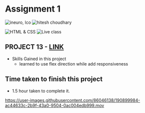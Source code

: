 # Assignment 1

![ineuro, lco](https://img.shields.io/badge/iNeuron-LCO-green)
![hitesh choudhary](https://img.shields.io/badge/Hitesh--Choudhary-Full--stack--JS--bootcamp-red)

![HTML & CSS](https://img.shields.io/badge/HTML-CSS-orange)
![Live class](https://img.shields.io/badge/LIVE--CLASS-PROJECT--13-lightgrey)

## PROJECT 13 - [LINK ](https://liveproj-13.netlify.app/)

-   Skills Gained in this project
    -  learned to use flex direction  while add responsiveness


## Time taken to finish this project

-   1.5 hour taken to complete it.


https://user-images.githubusercontent.com/86046138/190899984-ac44633c-2b9f-43a0-9504-0ac004edb999.mov

